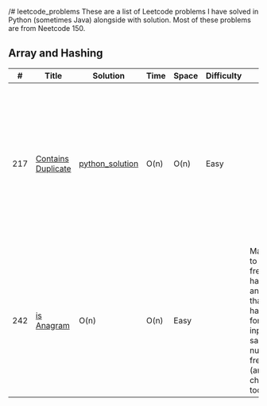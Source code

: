 /# leetcode_problems
These are a list of Leetcode problems I have solved in Python (sometimes Java) alongside with solution. Most of these problems are from Neetcode 150.

## Array and Hashing
|  #  | Title           |  Solution       |  Time           | Space           | Difficulty    | Tag          | Note| 
|-----|---------------- | --------------- | --------------- | --------------- | ------------- |--------------|-----|
217| [Contains Duplicate](https://leetcode.com/problems/contains-duplicate/description/)| [python_solution](./code_solutions/arrays_and_hashing/contains_duplicate.py)|O(n)|O(n)|Easy||Create Set and if set contains current number we're on, then we saw a duplicate, otherwise add it to the set if we seen the first time.|
242| [is Anagram](https://leetcode.com/problems/valid-anagram/description/)|O(n)|O(n)|Easy|| Make char to frequency hashmap and check that both hashmap for both input has same number of frequency (and same characters too)|


